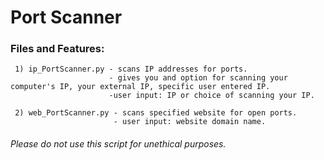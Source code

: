 # Port Scanner 

### Files and Features: 
     1) ip_PortScanner.py - scans IP addresses for ports.
                          - gives you and option for scanning your computer's IP, your external IP, specific user entered IP.
                          -user input: IP or choice of scanning your IP.
                          
     2) web_PortScanner.py - scans specified website for open ports.
                           - user input: website domain name.

###### Please do not use this script for unethical purposes.

